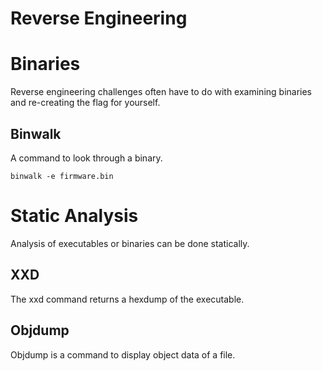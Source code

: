 # Reverse Engineering 

# Binaries 
Reverse engineering challenges often have to do with examining binaries and re-creating the flag for yourself. 

## Binwalk
A command to look through a binary. 
```
binwalk -e firmware.bin
```
# Static Analysis
Analysis of executables or binaries can be done statically. 

## XXD
The xxd command returns a hexdump of the executable. 

## Objdump 
Objdump is a command to display object data of a file. 